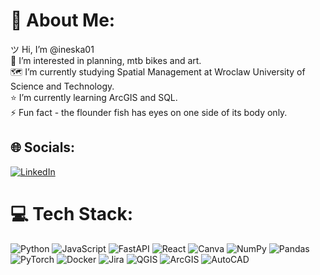 # 🎀 About Me:
ツ Hi, I’m @ineska01<br>👀 I’m interested in planning, mtb bikes and art.<br>🗺 I’m currently studying Spatial Management at Wroclaw University of Science and Technology.<br>⭐ I’m currently learning ArcGIS and SQL.<br>⚡ Fun fact - the flounder fish has eyes on one side of its body only.


## 🌐 Socials:
[![LinkedIn](https://img.shields.io/badge/LinkedIn-%230077B5.svg?logo=linkedin&logoColor=white)](https://www.linkedin.com/in/weronika-kotla-142aa9250/) 

# 💻 Tech Stack:
![Python](https://img.shields.io/badge/python-3670A0?style=flat&logo=python&logoColor=ffdd54) ![JavaScript](https://img.shields.io/badge/javascript-%23323330.svg?style=flat&logo=javascript&logoColor=%23F7DF1E) ![FastAPI](https://img.shields.io/badge/FastAPI-005571?style=flat&logo=fastapi) ![React](https://img.shields.io/badge/react-%2320232a.svg?style=flat&logo=react&logoColor=%2361DAFB) ![Canva](https://img.shields.io/badge/Canva-%2300C4CC.svg?style=flat&logo=Canva&logoColor=white) ![NumPy](https://img.shields.io/badge/numpy-%23013243.svg?style=flat&logo=numpy&logoColor=white) ![Pandas](https://img.shields.io/badge/pandas-%23150458.svg?style=flat&logo=pandas&logoColor=white) ![PyTorch](https://img.shields.io/badge/PyTorch-%23EE4C2C.svg?style=flat&logo=PyTorch&logoColor=white) ![Docker](https://img.shields.io/badge/docker-%230db7ed.svg?style=flat&logo=docker&logoColor=white) ![Jira](https://img.shields.io/badge/jira-%230A0FFF.svg?style=flat&logo=jira&logoColor=white) ![QGIS](https://img.shields.io/badge/QGIS-%23589632?logo=Qgis
) ![ArcGIS](https://img.shields.io/badge/ArcGIS-%232C7AC3?logo=ArcGIS) ![AutoCAD](https://img.shields.io/badge/AutoCAD-%23E51050?logo=AutoCAD) 

